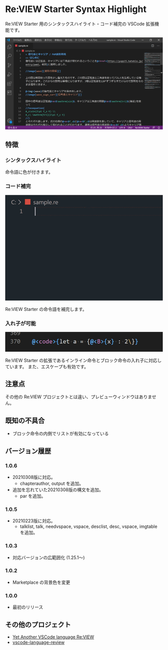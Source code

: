 # Re:VIEW Starter Syntax Highlight
Re:VIEW Starter 用のシンタックスハイライト・コード補完の VSCode 拡張機能です。

![VSCODEのスクリーンショット](images/preview_top.png)


## 特徴
### シンタックスハイライト
命令語に色が付きます。


### コード補完
![コード補完をしている様子](images/preview_code_completion.gif)

Re:VIEW Starter の命令語を補完します。


### 入れ子が可能
![インライン命令の入れ子が動作している様子](images/preview_inline_inline.png)

Re:VIEW Starter の拡張であるインライン命令とブロック命令の入れ子に対応しています。
また、エスケープも有効です。


## 注意点
その他の Re:VIEW プロジェクトとは違い、プレビューウィンドウはありません。


## 既知の不具合
- ブロック命令の内側でリストが有効になっている


## バージョン履歴
### 1.0.6
- 20210308版に対応。
  - chapterauthor, output を追加。
- 追加を忘れていた20210308版の構文を追加。
  - par を追加。

### 1.0.5
- 20210223版に対応。
  - talklist, talk, needvspace, vspace, desclist, desc, vspace, imgtable を追加。

### 1.0.3
- 対応バージョンの広範囲化 (1.25.1～)

### 1.0.2
- Marketplace の背景色を変更

### 1.0.0
- 最初のリリース


## その他のプロジェクト
- [Yet Another VSCode language Re:VIEW](https://github.com/erukiti/ya-language-review)
- [vscode-language-review](https://github.com/atsushieno/vscode-language-review)


